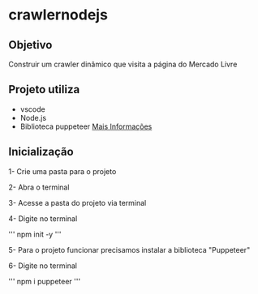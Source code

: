 # crawlernodejs

## Objetivo

Construir um crawler dinâmico que visita a página do Mercado Livre

## Projeto utiliza
- vscode
- Node.js
- Biblioteca puppeteer  [Mais Informações](https://learn.microsoft.com/pt-br/microsoft-edge/puppeteer/)

## Inicialização
1- Crie uma pasta para o projeto

2- Abra o terminal

3- Acesse a pasta do projeto via terminal 

4- Digite no terminal

'''
  npm init -y
'''  

5- Para o projeto funcionar precisamos instalar a biblioteca "Puppeteer"

6- Digite no terminal

'''
  npm i puppeteer
'''
